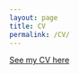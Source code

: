 ```yaml
---
layout: page
title: CV
permalink: /CV/
---
```


[See my CV here]({{site.url}}{{site.baseurl}}/_pdfs/CV.pdf)